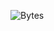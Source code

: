 ![Bytes](https://github-readme-stats.vercel.app/api/top-langs/?username=squaretetrisblock&layout=compact&theme=vision-friendly-dark)
